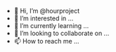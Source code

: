 - 👋 Hi, I’m @hourproject
- 👀 I’m interested in ...
- 🌱 I’m currently learning ...
- 💞️ I’m looking to collaborate on ...
- 📫 How to reach me ...

<!---
hourproject/hourproject is a ✨ special ✨ repository because its `README.md` (this file) appears on your GitHub profile.
You can click the Preview link to take a look at your changes.
--->
